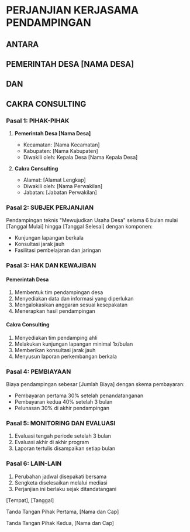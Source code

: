 # PERJANJIAN KERJASAMA PENDAMPINGAN

## ANTARA

## PEMERINTAH DESA [NAMA DESA]

## DAN

## CAKRA CONSULTING

### Pasal 1: PIHAK-PIHAK

1. **Pemerintah Desa [Nama Desa]**
   - Kecamatan: [Nama Kecamatan]
   - Kabupaten: [Nama Kabupaten]
   - Diwakili oleh: Kepala Desa [Nama Kepala Desa]

2. **Cakra Consulting**
   - Alamat: [Alamat Lengkap]
   - Diwakili oleh: [Nama Perwakilan]
   - Jabatan: [Jabatan Perwakilan]

### Pasal 2: SUBJEK PERJANJIAN

Pendampingan teknis "Mewujudkan Usaha Desa" selama 6 bulan mulai [Tanggal Mulai] hingga [Tanggal Selesai] dengan komponen:

- Kunjungan lapangan berkala
- Konsultasi jarak jauh
- Fasilitasi pembelajaran dan jaringan

### Pasal 3: HAK DAN KEWAJIBAN

#### Pemerintah Desa

1. Membentuk tim pendampingan desa
2. Menyediakan data dan informasi yang diperlukan
3. Mengalokasikan anggaran sesuai kesepakatan
4. Menerapkan hasil pendampingan

#### Cakra Consulting

1. Menyediakan tim pendamping ahli
2. Melakukan kunjungan lapangan minimal 1x/bulan
3. Memberikan konsultasi jarak jauh
4. Menyusun laporan perkembangan berkala

### Pasal 4: PEMBIAYAAN

Biaya pendampingan sebesar [Jumlah Biaya] dengan skema pembayaran:

- Pembayaran pertama 30% setelah penandatanganan
- Pembayaran kedua 40% setelah 3 bulan
- Pelunasan 30% di akhir pendampingan

### Pasal 5: MONITORING DAN EVALUASI

1. Evaluasi tengah periode setelah 3 bulan
2. Evaluasi akhir di akhir program
3. Laporan tertulis disampaikan setiap bulan

### Pasal 6: LAIN-LAIN

1. Perubahan jadwal disepakati bersama
2. Sengketa diselesaikan melalui mediasi
3. Perjanjian ini berlaku sejak ditandatangani

[Tempat], [Tanggal]

Tanda Tangan Pihak Pertama,
[Nama dan Cap]

Tanda Tangan Pihak Kedua,
[Nama dan Cap]
